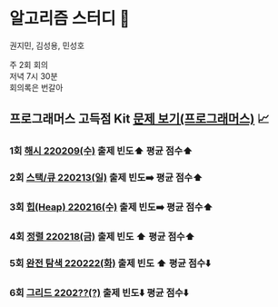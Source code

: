 # 알고리즘 스터디 :100:

권지민, 김성용, 민성호

주 2회 회의  
저녁 7시 30분  
회의록은 번갈아

## 프로그래머스 고득점 Kit [문제 보기(프로그래머스)](https://programmers.co.kr/learn/challenges) :chart_with_upwards_trend:

### 1회 [해시 220209(수)](https://github.com/KKM220204/programmers220204/blob/main/programmers_highScoreKit/M1_Hash/index.md) 출제 빈도:arrow_up:  평균 점수:arrow_up:

### 2회 [스택/큐 220213(일)](https://github.com/KKM220204/programmers220204/blob/main/programmers_highScoreKit/M2_Stack_Queue/index.md) 출제 빈도:arrow_right:  평균 점수:arrow_up:

### 3회 [힙(Heap) 220216(수)](https://github.com/KKM220204/programmers220204/blob/main/programmers_highScoreKit/M3_Heap/index.md) 출제 빈도:arrow_right:  평균 점수:arrow_up:

### 4회 [정렬 220218(금)](https://github.com/KKM220204/programmers220204/blob/main/programmers_highScoreKit/M4_Sort/index.md) 출제 빈도 :arrow_up: 평균 점수:arrow_up:

### 5회 [완전 탐색 220222(화)](https://github.com/KKM220204/programmers220204/blob/main/programmers_highScoreKit/M4_Sort/index.md) 출제 빈도 :arrow_up: 평균 점수:arrow_down:

### 6회 [그리드 2202??(?)](#) 출제 빈도:arrow_down: 평균 점수:arrow_down:

